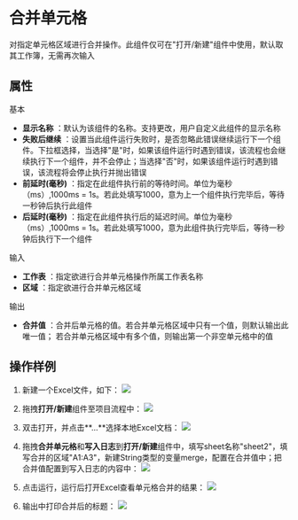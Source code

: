 # 合并单元格

对指定单元格区域进行合并操作。此组件仅可在&quot;打开/新建&quot;组件中使用，默认取其工作簿，无需再次输入

## 属性
基本
- **显示名称** ：默认为该组件的名称。支持更改，用户自定义此组件的显示名称
- **失败后继续** ：设置当此组件运行失败时，是否忽略此错误继续运行下一个组件。下拉框选择，当选择"是"时，如果该组件运行时遇到错误，该流程也会继续执行下一个组件，并不会停止；当选择"否"时，如果该组件运行时遇到错误，该流程将会停止执行并抛出错误
- **前延时(毫秒)** ：指定在此组件执行前的等待时间。单位为毫秒（ms）,1000ms = 1s。若此处填写1000，意为上一个组件执行完毕后，等待一秒钟后执行此组件
- **后延时(毫秒)** ：指定在此组件执行后的延迟时间。单位为毫秒（ms）,1000ms = 1s。若此处填写1000，意为此组件执行完毕后，等待一秒钟后执行下一个组件


输入

- **工作表** ：指定欲进行合并单元格操作所属工作表名称
- **区域** ：指定欲进行合并单元格区域

输出

- **合并值** ：合并后单元格的值。若合并单元格区域中只有一个值，则默认输出此唯一值；
若合并单元格区域中有多个值，则输出第一个非空单元格中的值

## 操作样例

1. 新建一个Excel文件，如下：
![](https://docimages.blob.core.chinacloudapi.cn/images/Activities/MergeCells1.png)

2. 拖拽**打开/新建**组件至项目流程中：
![](https://docimages.blob.core.chinacloudapi.cn/images/Activities/OpenExcel1.png)

3. 双击打开，并点击**...**选择本地Excel文档：
![](https://docimages.blob.core.chinacloudapi.cn/images/Activities/OpenExcel2.png)

4. 拖拽**合并单元格**和**写入日志**到**打开/新建**组件中，填写sheet名称"sheet2"，填写合并的区域"A1:A3"，新建String类型的变量merge，配置在合并值中；把合并值配置到写入日志的内容中：
![](https://docimages.blob.core.chinacloudapi.cn/images/Activities/MergeCells2.png)

5. 点击运行，运行后打开Excel查看单元格合并的结果：
![](https://docimages.blob.core.chinacloudapi.cn/images/Activities/MergeCells3.png)

6. 输出中打印合并后的标题：
![](https://docimages.blob.core.chinacloudapi.cn/images/Activities/MergeCells4.png)